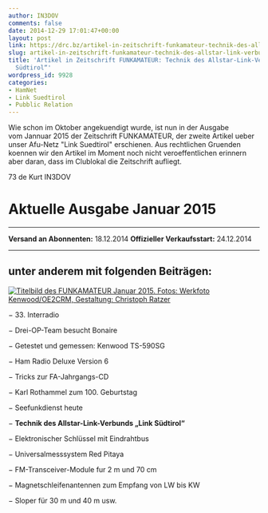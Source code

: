 ```yaml
---
author: IN3DOV
comments: false
date: 2014-12-29 17:01:47+00:00
layout: post
link: https://drc.bz/artikel-in-zeitschrift-funkamateur-technik-des-allstar-link-verbunds-link-suedtirol/
slug: artikel-in-zeitschrift-funkamateur-technik-des-allstar-link-verbunds-link-suedtirol
title: 'Artikel in Zeitschrift FUNKAMATEUR: Technik des Allstar-Link-Verbunds „Link
  Südtirol“'
wordpress_id: 9928
categories:
- HamNet
- Link Suedtirol
- Pubblic Relation
---
```


Wie schon im Oktober angekuendigt wurde, ist nun in der Ausgabe vom Jannuar 2015 der Zeitschrift FUNKAMATEUR, der zweite Artikel ueber unser Afu-Netz "Link Suedtirol" erschienen. Aus rechtlichen Gruenden koennen wir den Artikel im Moment noch nicht veroeffentlichen erinnern aber daran, dass im Clublokal die Zeitschrift aufliegt.

73 de Kurt IN3DOV


# 




# Aktuelle Ausgabe Januar 2015





* * *







**Versand an Abonnenten:** 18.12.2014 **Offizieller Verkaufsstart:** 24.12.2014







* * *








## unter anderem mit folgenden Beiträgen:




[![Titelbild des FUNKAMATEUR Januar 2015. Fotos: Werkfoto Kenwood/OE2CRM, Gestaltung: Christoph Ratzer](http://www.funkamateur.de/system/html/Titel-c1e4da4b.png) ](http://www.funkamateur.de/tl_files/heftdaten/2015-01/Titel.png)


− 33. Interradio

− Drei-OP-Team besucht Bonaire

− Getestet und gemessen: Kenwood TS-590SG

− Ham Radio Deluxe Version 6

− Tricks zur FA-Jahrgangs-CD

− Karl Rothammel zum 100. Geburtstag

− Seefunkdienst heute

− **Technik des Allstar-Link-Verbunds „Link Südtirol“**

− Elektronischer Schlüssel mit Eindrahtbus

− Universalmesssystem Red Pitaya

− FM-Transceiver-Module fur 2 m und 70 cm

− Magnetschleifenantennen zum Empfang von LW bis KW

− Sloper für 30 m und 40 m usw.


